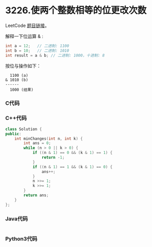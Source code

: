 # 3226.使两个整数相等的位更改次数

LeetCode [题目链接](https://leetcode.cn/problems/number-of-bit-changes-to-make-two-integers-equal)。

解释一下位运算 & :

```cpp
int a = 12;   // 二进制: 1100
int b = 10;   // 二进制: 1010
int result = a & b; // 二进制: 1000，十进制: 8
```

按位与操作如下：

```
  1100 (a)
& 1010 (b)
------
  1000 (结果)
```

### C代码

### C++代码
```c++
class Solution {
public:
    int minChanges(int n, int k) {
        int ans = 0;
        while (n > 0 || k > 0) {
            if ((n & 1) == 0 && (k & 1) == 1) {
                return -1;
            }
            if ((n & 1) == 1 && (k & 1) == 0) {
                ans++;
            }
            n >>= 1;
            k >>= 1;
        }
        return ans;
    }
};
```

### Java代码
```Java
```

### Python3代码